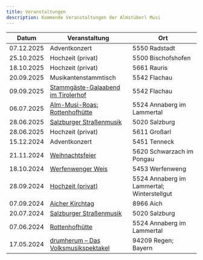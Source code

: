 ```yaml
---
title: Veranstaltungen
description: Kommende Veranstaltungen der Almstüberl Musi
---
```


<table id="event-table" class="table table-striped">
    <thead>
        <tr>
            <th>Datum</th>
            <th>Veranstaltung</th>
            <th>Ort</th>
        </tr>
    </thead>
    <tbody>
            <tr>
            <td><time datetime="2025-12-07">07.12.2025</time></td>
            <td>
                            Adventkonzert
                        </td>
            <td>5550 Radstadt</td>
        </tr>
            <tr>
            <td><time datetime="2025-10-25">25.10.2025</time></td>
            <td>
                            Hochzeit (privat)
                        </td>
            <td>5500 Bischofshofen</td>
        </tr>
            <tr>
            <td><time datetime="2025-10-18">18.10.2025</time></td>
            <td>
                            Hochzeit (privat)
                        </td>
            <td>5661 Rauris</td>
        </tr>
            <tr>
            <td><time datetime="2025-09-20">20.09.2025</time></td>
            <td>
                            Musikantenstammtisch
                        </td>
            <td>5542 Flachau</td>
        </tr>
            <tr>
            <td><time datetime="2025-09-09">09.09.2025</time></td>
            <td>
                            <i class="bi bi-box-arrow-up-right"></i>
                <a href="https://www.hotel-tirolerhof.com/" target="_blank" rel="noopener noreferrer">Stammgäste-Galaabend im Tirolerhof</a>
                        </td>
            <td>5542 Flachau</td>
        </tr>
            <tr>
            <td><time datetime="2025-07-06">06.07.2025</time></td>
            <td>
                            <i class="bi bi-box-arrow-up-right"></i>
                <a href="https://www.dachstein.at/de/aktuelles/events/alm-musi-roas" target="_blank" rel="noopener noreferrer">Alm-Musi-Roas: Rottenhofhütte</a>
                        </td>
            <td>5524 Annaberg im Lammertal</td>
        </tr>
            <tr>
            <td><time datetime="2025-06-28">28.06.2025</time></td>
            <td>
                            <i class="bi bi-box-arrow-up-right"></i>
                <a href="https://www.salzburgervolksliedwerk.at/termine/detail?tx_calendarize_calendar%5Baction%5D=detail&tx_calendarize_calendar%5Bcontroller%5D=Calendar&tx_calendarize_calendar%5Bindex%5D=103822&cHash=3b0ade89f12374e9bdde86e47b10ff89" target="_blank" rel="noopener noreferrer">Salzburger Straßenmusik</a>
                        </td>
            <td>5020 Salzburg</td>
        </tr>
            <tr>
            <td><time datetime="2025-06-28">28.06.2025</time></td>
            <td>
                            Hochzeit (privat)
                        </td>
            <td>5611 Großarl</td>
        </tr>
            <tr>
            <td><time datetime="2024-12-15">15.12.2024</time></td>
            <td>
                            Adventkonzert
                        </td>
            <td>5451 Tenneck</td>
        </tr>
            <tr>
            <td><time datetime="2024-11-21">21.11.2024</time></td>
            <td>
                            <i class="bi bi-box-arrow-up-right"></i>
                <a href="https://www.gde-schwarzach.salzburg.at/Seniorenzentrum_Schwarzach" target="_blank" rel="noopener noreferrer">Weihnachtsfeier</a>
                        </td>
            <td>5620 Schwarzach im Pongau</td>
        </tr>
            <tr>
            <td><time datetime="2024-10-18">18.10.2024</time></td>
            <td>
                            <i class="bi bi-box-arrow-up-right"></i>
                <a href="https://www.salzburgerland.com/de/werfenweng/veranstaltungen/SBG/ff809fc9-ee1b-4036-82a1-35f154d0332f/werfenwenger-herbst-weis" target="_blank" rel="noopener noreferrer">Werfenwenger Weis</a>
                        </td>
            <td>5453 Werfenweng</td>
        </tr>
            <tr>
            <td><time datetime="2024-09-28">28.09.2024</time></td>
            <td>
                            <i class="bi bi-box-arrow-up-right"></i>
                <a href="https://www.tauroa.at/de/winterstellgut/" target="_blank" rel="noopener noreferrer">Hochzeit (privat)</a>
                        </td>
            <td>5524 Annaberg im Lammertal; Winterstellgut</td>
        </tr>
            <tr>
            <td><time datetime="2024-09-07">07.09.2024</time></td>
            <td>
                            <i class="bi bi-box-arrow-up-right"></i>
                <a href="https://www.aicher-herbst-kultur.at/Aicher_Kirtag/" target="_blank" rel="noopener noreferrer">Aicher Kirchtag</a>
                        </td>
            <td>8966 Aich</td>
        </tr>
            <tr>
            <td><time datetime="2024-07-20">20.07.2024</time></td>
            <td>
                            <i class="bi bi-box-arrow-up-right"></i>
                <a href="https://www.salzburgervolksliedwerk.at/fileadmin/user_upload/volksliedwerk/user_upload/Folder_Salzburger_Strassenmusik_2024_web.pdf" target="_blank" rel="noopener noreferrer">Salzburger Straßenmusik</a>
                        </td>
            <td>5020 Salzburg</td>
        </tr>
            <tr>
            <td><time datetime="2024-06-07">07.06.2024</time></td>
            <td>
                            <i class="bi bi-box-arrow-up-right"></i>
                <a href="https://www.rottenhofhuette.at/" target="_blank" rel="noopener noreferrer">Rottenhofhütte</a>
                        </td>
            <td>5524 Annaberg im Lammertal</td>
        </tr>
            <tr>
            <td><time datetime="2024-05-17">17.05.2024</time></td>
            <td>
                            <i class="bi bi-box-arrow-up-right"></i>
                <a href="https://www.drumherum.com/teilnehmer/musikanten/teilnehmer-2024-98.html?gruppe=0226" target="_blank" rel="noopener noreferrer">drumherum – Das Volksmusikspektakel</a>
                        </td>
            <td>94209 Regen; Bayern</td>
        </tr>
        </tbody>
</table>

<script>
    document.addEventListener("DOMContentLoaded", function () {
        const today = new Date();
        today.setHours(0, 0, 0, 0); // Only date comparison, ignore time.

        const rows = document.querySelectorAll("table#event-table tbody tr");

        rows.forEach(row => {
            const timeElement = row.querySelector("time");
            if (timeElement) {
                const date = new Date(timeElement.getAttribute("datetime"));
                if (date < today) {
                    row.classList.add("dimmed", "line-through");
                }
            }
        });
    });
</script>

